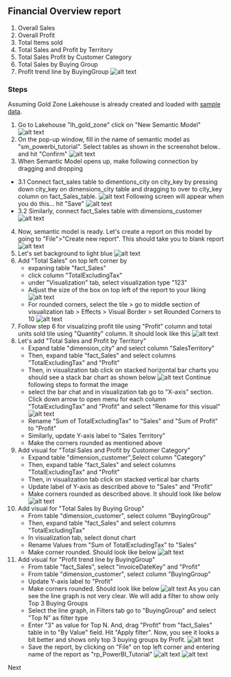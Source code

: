 ## Financial Overview report
1. Overall Sales
2. Overall Profit
3. Total Items sold
4. Total Sales and Profit by Territory
5. Total Sales Profit by Customer Category
6. Total Sales by Buying Group
7. Profit trend line by BuyingGroup
![alt text](/PowerBI/images/SampleReport.png)

### Steps
Assuming Gold Zone Lakehouse is already created and loaded with [sample data](https://learn.microsoft.com/en-us/sql/samples/wide-world-importers-what-is?view=sql-server-ver17).
1. Go to Lakehouse "lh_gold_zone" click on "New Semantic Model" 
![alt text](/PowerBI/images/SemanticModel1.png)
2. On the pop-up window, fill in the name of semantic model as "sm_powerbi_tutorial". Select tables as shown in the screenshot below.. and hit "Confirm"
![alt text](image.png)
3. When Semantic Model opens up, make following connection by dragging and dropping
 - 3.1 Connect fact_sales table to dimentions_city on city_key by pressing down city_key on dimensions_city table and dragging to over to city_key column on fact_Sales_table. 
 ![alt text](/PowerBI/images/SemanticModel3.png)
 Following screen will appear when you do this... hit "Save"
 ![alt text](/PowerBI/images/SemanticModel4.png)
 - 3.2 Similarly, connect fact_Sales table with dimensions_customer
 ![alt text](/PowerBI/images/SemanticModel5.png)
4. Now, semantic model is ready. Let's create a report on this model by going to "File">"Create new report". This should take you to blank report
![alt text](/PowerBI/images/Reporting1.png)
5. Let's set background to light blue
![alt text](/PowerBI/images/Reporting2.png)
6. Add "Total Sales" on top left corner by 
    - expaning table "fact_Sales"
    - click column "TotalExcludingTax"
    - under "Visualization" tab, select visualization type "123"
    - Adjust the size of the box on top left of the report to your liking
![alt text](/PowerBI/images/Reporting3.png)
    - For rounded corners, select the tile > go to middle section of visualization tab > Effects > Visual Border > set Rounded Corners to 10
    ![alt text](/PowerBI/images/Reporting4.png)
7. Follow step 6 for visualizing profit tile using "Profit" column and total units sold tile using "Quantity" column. It should look like this
![alt text](/PowerBI/images/Reporting5.png)
8. Let's add "Total Sales and Profit by Territory"
    - Expand table "dimension_city" and select column "SalesTerritory"
    - Then, expand table "fact_Sales" and select columns "TotalExcludingTax" and "Profit"
    - Then, in visualization tab click on stacked horizontal bar charts
    you should see a stack bar chart as shown below
    ![alt text](/PowerBI/images/Reporting6.png)
    Continue following steps to format the image
    - select the bar chat and in visualization tab go to "X-axis" section. Click down arrow to open menu for each column "TotalExcludingTax" and "Profit" and select "Rename for this visual"
    ![alt text](/PowerBI/images/Reporting7.png)  
    - Rename "Sum of TotalExcludingTax" to "Sales" and "Sum of Profit" to "Profit"
    - Similarly, update Y-axis label to "Sales Territory"
    - Make the corners rounded as mentioned above
9. Add visual for "Total Sales and Profit by Customer Category"
    - Expand table "dimension_customer",Select column "Category"
    - Then, expand table "fact_Sales" and select columns "TotalExcludingTax" and "Profit"
    - Then, in visualization tab click on stacked vertical bar charts
    - Update label of Y-axis as described above to "Sales" and "Profit"
    - Make corners rounded as described above. It should look like below
    ![alt text](/PowerBI/images/Reporting8.png)
10. Add visual for "Total Sales by Buying Group"
    - From table "dimension_customer", select column "BuyingGroup"
    - Then, expand table "fact_Sales" and select columns "TotalExcludingTax"
    - In visualization tab, select donut chart
    - Rename Values from "Sum of TotalExcludingTax" to "Sales"
    - Make corner rounded. Should look like below
    ![alt text](/PowerBI/images/Reporting9.png)
11. Add visual for "Profit trend line by BuyingGroup"
    - From table "fact_Sales", select "invoiceDateKey" and "Profit"
    - From table "dimension_customer", select column "BuyingGroup"
    - Update Y-axis label to "Profit"
    - Make corners rounded. Should look like below
    ![alt text](/PowerBI/images/Reporting10.png)
    As you can see the line graph is not very clear. We will add a filter to show only Top 3 Buying Groups
    - Select the line graph, in Filters tab go to "BuyingGroup" and select "Top N" as filter type
    - Enter "3" as value for Top N. And, drag "Profit" from "fact_Sales" table in to "By Value" field. Hit "Apply filter". Now, you see it looks a bit better and shows only top 3 buying groups by Profit.
    ![alt text](/PowerBI/images/Reporting11.png)
    - Save the report, by clicking on "File" on top left corner and entering name of the report as "rp_PowerBI_Tutorial"
    ![alt text](/PowerBI/images/Reporting12.png)
    ![alt text](/PowerBI/images/Reporting13.png)

Next